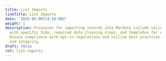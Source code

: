 ```yaml
---
title: List Imports
linkTitle: List Imports
date: '2025-05-06T14:19:00Z'
weight: 1
description: Processes for importing records into Marketo include various methods
  with specific SLAs, required data cleaning steps, and templates for efficient uploads.
  Ensure compliance with opt-in regulations and utilize best practices for data accuracy
  and integrity.
draft: false
ref: list-imports
---
```


